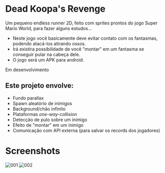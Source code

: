 # Dead Koopa's Revenge

Um pequeno endless runner 2D, feito com sprites prontos do jogo Super Mario World, para fazer alguns estudos...

- Neste jogo você basicamente deve evitar contato com os fantasmas, podendo atacá-los atirando ossos.
- Irá existira  possibilidade de você "montar" em um fantasma se conseguir pular na cabeça dele.
- O jogo será um APK para android.

Em desenvolvimento

## Este projeto envolve:

- Fundo parallax
- Spawn aleatório de inimigos
- Background/chão infinito
- Plataformas *one-way-collision*
- Detecção de pulo sobre um inimigo
- Efeito de "montar" em um inimigo
- Comunicação com API externa (para salvar os records dos jogadores)

# Screenshots

![001](https://github.com/Doc-McCoy/godot-dead-revenge/blob/master/Screenshots/001.PNG)
![002](https://github.com/Doc-McCoy/godot-dead-revenge/blob/master/Screenshots/002.PNG)
